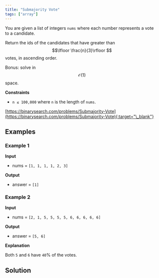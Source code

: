 ```yaml
---
title: "Submajority Vote"
tags: ["array"]
---
```


You are given a list of integers `nums` where each number represents a vote to a candidate.

Return the ids of the candidates that have greater than $$\lfloor \frac{n}{3}\rfloor $$ votes, in ascending order.

Bonus: solve in $$\mathcal{O}(1)$$ space.

**Constraints**

- `n ≤ 100,000` where `n` is the length of `nums`.

[https://binarysearch.com/problems/Submajority-Vote](https://binarysearch.com/problems/Submajority-Vote){:target="\_blank"}

## Examples

### Example 1

**Input**

- nums = `[1, 1, 1, 1, 2, 3]`

**Output**

- answer = `[1]`

### Example 2

**Input**

- nums = `[2, 1, 5, 5, 5, 5, 6, 6, 6, 6, 6]`

**Output**

- answer = `[5, 6]`

**Explanation**

Both `5` and `6` have `40`% of the votes.

## Solution

<script src="https://gist.github.com/yaeba/16da7be5123724fcf6eccc25581cef5a.js?file=Submajority-Vote.cpp"></script>
